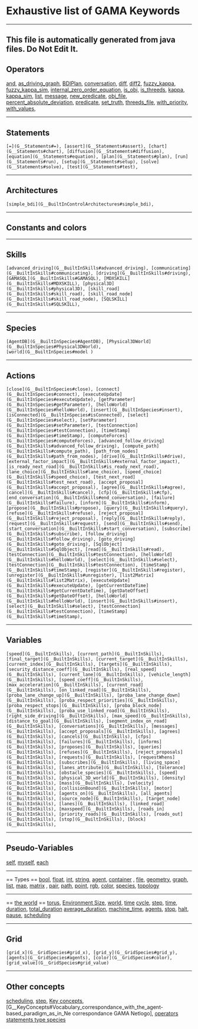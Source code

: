 
# Exhaustive list of GAMA Keywords

----
**This file is automatically generated from java files. Do Not Edit It.**
----

## Operators
[and](G__Operators#and), [as_driving_graph](G__Operators#as_driving_graph), [BDIPlan](G__Operators#BDIPlan), [conversation](G__Operators#conversation), [diff](G__Operators#diff), [diff2](G__Operators#diff2), [fuzzy_kappa](G__Operators#fuzzy_kappa), [fuzzy_kappa_sim](G__Operators#fuzzy_kappa_sim), [internal_zero_order_equation](G__Operators#internal_zero_order_equation), [is_obj](G__Operators#is_obj), [is_threeds](G__Operators#is_threeds), [kappa](G__Operators#kappa), [kappa_sim](G__Operators#kappa_sim), [list](G__Operators#list), [message](G__Operators#message), [new_predicate](G__Operators#new_predicate), [obj_file](G__Operators#obj_file), [percent_absolute_deviation](G__Operators#percent_absolute_deviation), [predicate](G__Operators#predicate), [set_truth](G__Operators#set_truth), [threeds_file](G__Operators#threeds_file), [with_priority](G__Operators#with_priority), [with_values](G__Operators#with_values), 
			  	
----

## Statements 
	[=](G__Statements#=), [assert](G__Statements#assert), [chart](G__Statements#chart), [diffusion](G__Statements#diffusion), [equation](G__Statements#equation), [plan](G__Statements#plan), [run](G__Statements#run), [setup](G__Statements#setup), [solve](G__Statements#solve), [test](G__Statements#test), 

----

## Architectures
	
	[simple_bdi](G__BuiltInControlArchitectures#simple_bdi), 

----

## Constants and colors

		

----

## Skills
	[advanced_driving](G__BuiltInSkills#advanced_driving), [communicating](G__BuiltInSkills#communicating), [driving](G__BuiltInSkills#driving), [GAMASQL](G__BuiltInSkills#GAMASQL), [MDXSKILL](G__BuiltInSkills#MDXSKILL), [physical3D](G__BuiltInSkills#physical3D), [skill_road](G__BuiltInSkills#skill_road), [skill_road_node](G__BuiltInSkills#skill_road_node), [SQLSKILL](G__BuiltInSkills#SQLSKILL), 	

----

## Species

	[AgentDB](G__BuiltInSpecies#AgentDB), [Physical3DWorld](G__BuiltInSpecies#Physical3DWorld), 
   	[world](G__BuiltInSpecies#model )

----

## Actions
   	[close](G__BuiltInSpecies#close), [connect](G__BuiltInSpecies#connect), [executeUpdate](G__BuiltInSpecies#executeUpdate), [getParameter](G__BuiltInSpecies#getParameter), [helloWorld](G__BuiltInSpecies#helloWorld), [insert](G__BuiltInSpecies#insert), [isConnected](G__BuiltInSpecies#isConnected), [select](G__BuiltInSpecies#select), [setParameter](G__BuiltInSpecies#setParameter), [testConnection](G__BuiltInSpecies#testConnection), [timeStamp](G__BuiltInSpecies#timeStamp), [computeForces](G__BuiltInSpecies#computeForces), [advanced_follow_driving](G__BuiltInSkills#advanced_follow_driving), [compute_path](G__BuiltInSkills#compute_path), [path_from_nodes](G__BuiltInSkills#path_from_nodes), [drive](G__BuiltInSkills#drive), [external_factor_impact](G__BuiltInSkills#external_factor_impact), [is_ready_next_road](G__BuiltInSkills#is_ready_next_road), [lane_choice](G__BuiltInSkills#lane_choice), [speed_choice](G__BuiltInSkills#speed_choice), [test_next_road](G__BuiltInSkills#test_next_road), [accept_proposal](G__BuiltInSkills#accept_proposal), [agree](G__BuiltInSkills#agree), [cancel](G__BuiltInSkills#cancel), [cfp](G__BuiltInSkills#cfp), [end_conversation](G__BuiltInSkills#end_conversation), [failure](G__BuiltInSkills#failure), [inform](G__BuiltInSkills#inform), [propose](G__BuiltInSkills#propose), [query](G__BuiltInSkills#query), [refuse](G__BuiltInSkills#refuse), [reject_proposal](G__BuiltInSkills#reject_proposal), [reply](G__BuiltInSkills#reply), [request](G__BuiltInSkills#request), [send](G__BuiltInSkills#send), [start_conversation](G__BuiltInSkills#start_conversation), [subscribe](G__BuiltInSkills#subscribe), [follow_driving](G__BuiltInSkills#follow_driving), [goto_driving](G__BuiltInSkills#goto_driving), [SqlObject](G__BuiltInSkills#SqlObject), [read](G__BuiltInSkills#read), [testConnection](G__BuiltInSkills#testConnection), [helloWorld](G__BuiltInSkills#helloWorld), [select](G__BuiltInSkills#select), [testConnection](G__BuiltInSkills#testConnection), [timeStamp](G__BuiltInSkills#timeStamp), [register](G__BuiltInSkills#register), [unregister](G__BuiltInSkills#unregister), [list2Matrix](G__BuiltInSkills#list2Matrix), [executeUpdate](G__BuiltInSkills#executeUpdate), [getCurrentDateTime](G__BuiltInSkills#getCurrentDateTime), [getDateOffset](G__BuiltInSkills#getDateOffset), [helloWorld](G__BuiltInSkills#helloWorld), [insert](G__BuiltInSkills#insert), [select](G__BuiltInSkills#select), [testConnection](G__BuiltInSkills#testConnection), [timeStamp](G__BuiltInSkills#timeStamp),    	

----

## Variables
   	[speed](G__BuiltInSkills), [current_path](G__BuiltInSkills), [final_target](G__BuiltInSkills), [current_target](G__BuiltInSkills), [current_index](G__BuiltInSkills), [targets](G__BuiltInSkills), [security_distance_coeff](G__BuiltInSkills), [real_speed](G__BuiltInSkills), [current_lane](G__BuiltInSkills), [vehicle_length](G__BuiltInSkills), [speed_coeff](G__BuiltInSkills), [max_acceleration](G__BuiltInSkills), [current_road](G__BuiltInSkills), [on_linked_road](G__BuiltInSkills), [proba_lane_change_up](G__BuiltInSkills), [proba_lane_change_down](G__BuiltInSkills), [proba_respect_priorities](G__BuiltInSkills), [proba_respect_stops](G__BuiltInSkills), [proba_block_node](G__BuiltInSkills), [proba_use_linked_road](G__BuiltInSkills), [right_side_driving](G__BuiltInSkills), [max_speed](G__BuiltInSkills), [distance_to_goal](G__BuiltInSkills), [segment_index_on_road](G__BuiltInSkills), [conversations](G__BuiltInSkills), [messages](G__BuiltInSkills), [accept_proposals](G__BuiltInSkills), [agrees](G__BuiltInSkills), [cancels](G__BuiltInSkills), [cfps](G__BuiltInSkills), [failures](G__BuiltInSkills), [informs](G__BuiltInSkills), [proposes](G__BuiltInSkills), [queries](G__BuiltInSkills), [refuses](G__BuiltInSkills), [reject_proposals](G__BuiltInSkills), [requests](G__BuiltInSkills), [requestWhens](G__BuiltInSkills), [subscribes](G__BuiltInSkills), [living_space](G__BuiltInSkills), [lanes_attribute](G__BuiltInSkills), [tolerance](G__BuiltInSkills), [obstacle_species](G__BuiltInSkills), [speed](G__BuiltInSkills), [physical_3D_world](G__BuiltInSkills), [density](G__BuiltInSkills), [mass](G__BuiltInSkills), [velocity](G__BuiltInSkills), [collisionBound](G__BuiltInSkills), [motor](G__BuiltInSkills), [agents_on](G__BuiltInSkills), [all_agents](G__BuiltInSkills), [source_node](G__BuiltInSkills), [target_node](G__BuiltInSkills), [lanes](G__BuiltInSkills), [linked_road](G__BuiltInSkills), [maxspeed](G__BuiltInSkills), [roads_in](G__BuiltInSkills), [priority_roads](G__BuiltInSkills), [roads_out](G__BuiltInSkills), [stop](G__BuiltInSkills), [block](G__BuiltInSkills),    	

----

## Pseudo-Variables

[self](G__PseudoVariables#self ), [myself](G__PseudoVariables#myself ), [each](G__PseudoVariables#each)

----


== Types ==
[bool](G__DataTypes#bool), [float](G__DataTypes#float), [int](G__DataTypes#int), [string](G__DataTypes#string), [agent](G__DataTypes#agent), [container](G__DataTypes#container)
, [file](G__DataTypes#file), [geometry](G__DataTypes#geometry), [graph](G__DataTypes#graph), [list](G__DataTypes#list), [map](G__DataTypes#map), [matrix](G__DataTypes#matrix)
, [pair](G__DataTypes#pair), [path](G__DataTypes#path), [point](G__DataTypes#point), [rgb](G__DataTypes#rgb), [color](G__DataTypes#rgb), [species](G__DataTypes#species), [topology](G__DataTypes#topology)

----

== [the world](G__GlobalSpecies) ==
	[torus](G__GlobalSpecies), [Environment Size](G__GlobalSpecies#Environment_Size), [world](G__GlobalSpecies#world), [time](G__GlobalSpecies#time)
	[cycle](G__GlobalSpecies#cycle ), [step](G__GlobalSpecies#step), [time](G__GlobalSpecies#time), [duration](G__GlobalSpecies#duration), [total_duration](G__GlobalSpecies#total_duration)
	[average_duration](G__GlobalSpecies#average_duration), [machine_time](G__GlobalSpecies#machine_time), [agents](G__GlobalSpecies#agents), [stop](G__GlobalSpecies#halt), [halt](G__GlobalSpecies#halt), [pause](G__GlobalSpecies#pause), [scheduling](G__GlobalSpecies#scheduling)

----

## Grid
	[grid_x](G__GridSpecies#grid_x), [grid_y](G__GridSpecies#grid_y), [agents](G__GridSpecies#agents), [color](G__GridSpecies#color), [grid_value](G__GridSpecies#grid_value) 

----

## Other concepts

[scheduling](G__RuntimeConcepts#Scheduling_of_Agents ), [step](G__RuntimeConcepts#Agents_Step), [Key concepts](G__KeyConcepts), [G__KeyConcepts#Vocabulary_correspondance_with_the_agent-based_paradigm_as_in_Ne correspondance GAMA Netlogo], [operators statements type species](G__KeyConcepts#Translation_into_a_concrete_syntax)

